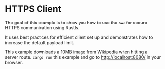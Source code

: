 # HTTPS Client

The goal of this example is to show you how to use the `awc` for secure HTTPS communication using Rustls.

It uses best practices for efficient client set up and demonstrates how to increase the default payload limit.

This example downloads a 10MB image from Wikipedia when hitting a server route. `cargo run` this example and go to <http://localhost:8080/> in your browser.
